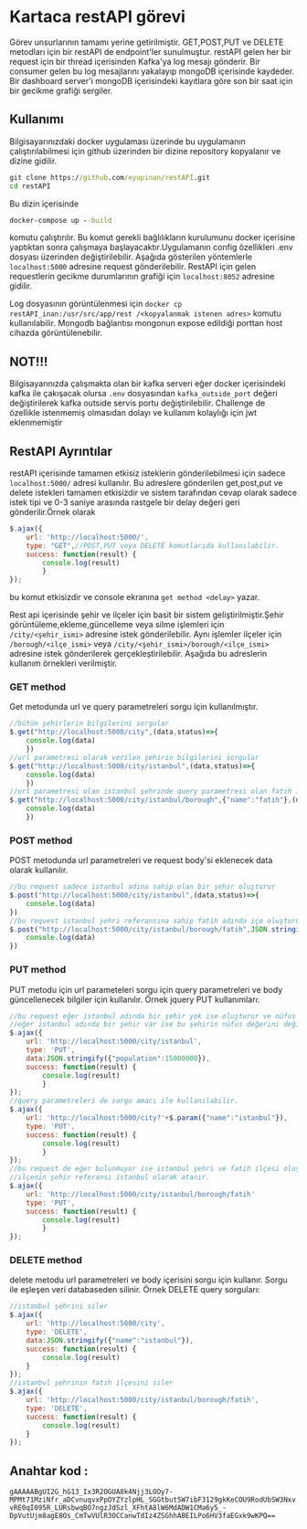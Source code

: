 # Kartaca restAPI görevi
Görev unsurlarının tamamı yerine getirilmiştir.
GET,POST,PUT ve DELETE metodları için bir restAPI de endpoint'ler sunulmuştur.
restAPI gelen her bir request için bir thread içerisinden Kafka'ya log mesajı gönderir.
Bir consumer gelen bu log mesajlarını yakalayıp mongoDB içerisinde kaydeder.
Bir dashboard server'i mongoDB içerisindeki kayıtlara göre son bir saat için bir gecikme grafiği sergiler.
## Kullanımı
Bilgisayarınızdaki docker uygulaması üzerinde bu uygulamanın çalıştırılabilmesi için github üzerinden bir
dizine repository kopyalanır ve dizine gidilir.
```bat
git clone https://github.com/eyupinan/restAPI.git
cd restAPI
```
Bu dizin içerisinde 
```bat
docker-compose up --build
```
komutu çalıştırılır. Bu komut gerekli bağlılıkların kurulumunu docker içerisine yaptıktan sonra çalışmaya 
başlayacaktır.Uygulamanın config özellikleri .env dosyası üzerinden değiştirilebilir.
Aşağıda gösterilen yöntemlerle ```localhost:5000``` adresine request gönderilebilir.
RestAPI için gelen requestlerin gecikme durumlarının grafiği için
```localhost:8052``` adresine gidilir.

Log dosyasının görüntülenmesi için 
```docker cp restAPI_inan:/usr/src/app/rest /<kopyalanmak istenen adres>```
komutu kullanılabilir.
Mongodb bağlantısı mongonun expose edildiği porttan host cihazda görüntülenebilir.
## NOT!!! 
Bilgisayarınızda çalışmakta olan bir kafka serveri eğer docker içerisindeki kafka ile çakışacak olursa 
``` .env ``` dosyasından ```kafka_outside_port``` değeri değiştirilerek kafka outside servis portu değiştirilebilir.
Challenge de özellikle istenmemiş olmasıdan dolayı ve kullanım kolaylığı için jwt eklenmemiştir
## RestAPI Ayrıntılar
restAPI içerisinde tamamen etkisiz isteklerin gönderilebilmesi için sadece ```localhost:5000/``` adresi  kullanılır.
Bu adreslere gönderilen get,post,put ve delete istekleri tamamen etkisizdir ve sistem tarafından cevap olarak sadece istek tipi ve 0-3 saniye arasında rastgele bir delay değeri geri gönderilir.Örnek olarak 
```javascript
$.ajax({
    url: 'http://localhost:5000/',
    type: "GET",//POST,PUT veya DELETE komutlarıda kullanılabilir.
    success: function(result) {
        console.log(result)
        }
});
```
bu komut etkisizdir ve console ekranına ```get method <delay>``` yazar.

Rest api içerisinde şehir ve ilçeler için basit bir sistem geliştirilmiştir.Şehir görüntüleme,ekleme,güncelleme veya silme işlemleri için  ```/city/<şehir_ismi>``` adresine istek gönderilebilir. Aynı işlemler ilçeler için ```/borough/<ilçe_ismi>``` veya ```/city/<şehir_ismi>/borough/<ilçe_ismi>``` adresine istek gönderilerek gerçekleştirilebilir.
Aşağıda bu adreslerin kullanım örnekleri verilmiştir.

### GET method
Get metodunda url ve query parametreleri sorgu için kullanılmıştır.
```javascript
//bütün şehirlerin bilgilerini sorgular
$.get("http://localhost:5000/city",(data,status)=>{
    console.log(data)
    })
//url parametresi olarak verilen şehirin bilgilerini sorgular
$.get("http://localhost:5000/city/istanbul",(data,status)=>{
    console.log(data)
    })
//url parametresi olan istanbul şehrinde query parametresi olan fatih ismine sahip ilçeyi sorgular
$.get("http://localhost:5000/city/istanbul/borough",{"name":"fatih"},(data,status)=>{
    console.log(data)
    })
```
### POST method
POST metodunda url parametreleri ve request body'si eklenecek data olarak kullanılır.
``` javascript
//bu request sadece istanbul adına sahip olan bir şehir oluşturur
$.post("http://localhost:5000/city/istanbul",(data,status)=>{
    console.log(data)
})
//bu request istanbul şehri referansına sahip fatih adında içe oluşturur ve nüfus özelliği body içerisindeki değer olarak atanır
$.post("http://localhost:5000/city/istanbul/borough/fatih",JSON.stringify({"population":1234}),(data,status)=>{
    console.log(data)
})
```

### PUT method
PUT metodu için url parameteleri sorgu için query parametreleri ve body güncellenecek bilgiler için kullanılır.
Örnek jquery PUT kullanımları:
``` javascript
//bu request eğer istanbul adında bir şehir yok ise oluşturur ve nüfus değerini değiştirir.
//eğer istanbul adında bir şehir var ise bu şehirin nüfus değerini değiştirir.
$.ajax({
    url: 'http://localhost:5000/city/istanbul',
    type: 'PUT',
	data:JSON.stringify({"population":15000000}),
    success: function(result) {
        console.log(result)
        }
});
//query parametreleri de sorgu amacı ile kullanılabilir.
$.ajax({
    url: 'http://localhost:5000/city?'+$.param({"name":"istanbul"}),
    type: 'PUT',
    success: function(result) {
        console.log(result)
        }
});
//bu request de eğer bulunmuyor ise istanbul şehri ve fatih ilçesi oluştururlur. Fatih ilçesi zaten bulunuyor ise 
//ilçenin şehir referansı istanbul olarak atanır.
$.ajax({
    url: 'http://localhost:5000/city/istanbul/borough/fatih'
    type: 'PUT',
    success: function(result) {
        console.log(result)
        }
});
``` 


### DELETE method

delete metodu url parametreleri ve body içerisini sorgu için kullanır. Sorgu ile eşleşen veri databaseden silinir.
Örnek DELETE query sorguları:
``` javascript
//istanbul şehrini siler
$.ajax({
    url: 'http://localhost:5000/city',
    type: 'DELETE',
	data:JSON.stringify({"name":"istanbul"}),
    success: function(result) {
        console.log(result)
    }
});
//istanbul şehrinin fatih ilçesini siler
$.ajax({
    url: 'http://localhost:5000/city/istanbul/borough/fatih',
    type: 'DELETE',
    success: function(result) {
        console.log(result)
    }
});
```

## Anahtar kod : 
``` gAAAAABgUI2G_hG13_Ix3R2OGUA8k4Njj3LOOy7-MPMt71MziNfr_aDCvnuqvxPpOYZYzlpHL_SGGtbut5W7ibF3129gkKeCOU9RodUbSW3NxvvRE0qI095R_LURsbwqBO7ngzJdSzl_XFhtA8lW6MdADW1CMa6y5_-DpVutUjm8agE8Os_CmTwVUlR3OCCanwTdIz4ZSGhhABEILPo6HV3faEGxk9wKPQ== ```
